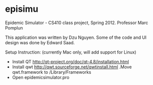 episimu
=======

Epidemic Simulator - CS410 class project, Spring 2012. Professor Marc Pomplun


This application was written by Dzu Nguyen. Some of the code and UI design was done by Edward Saad.


Setup Instruction: (currently Mac only, will add support for Linux)

- Install QT http://qt-project.org/doc/qt-4.8/installation.html
- Install qwt http://qwt.sourceforge.net/qwtinstall.html .Move qwt.framework to /Library/Frameworks
- Open epidemicsimulator.pro



